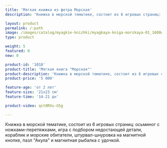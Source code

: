 ```yaml
---
title: 'Мягкая книжка из фетра Морская'
description: 'Книжка в морской тематике, состоит из 6 игровых страниц: осьминог с перетяжками, игра с подбором деталей, кораблик и морские обитатели, штурвал-шнуровка, пазл "Акула" и магнитная рыбалка с удочкой.'

layout: product
permalink: /:path
image: /images/catalog/myagkie-knizhki/myagkaya-kniga-morskaya-01_1600w.jpg
type: product

weight: 5
featured: 0
new: 0

product-id: '1018'
product-title: 'Мягкая книга "Морская"'
product-description: 'Книжка в морской тематике, состоит из 6 игровых страниц: осьминог с ножками-перетяжками, игра с подбором недостающей детали, кораблик и морские обитатели, штурвал-шнуровка на магнитной кнопке, пазл "Акула" и магнитная рыбалка с удочкой.'
product-price: '5 800'

feature-age: 'от 2 лет'
feature-size: '21х23 см'
feature-time: '14-21 дн'

product-video: qst0RXu-G5g

---
```

Книжка в морской тематике, состоит из 6 игровых страниц: осьминог с ножками-перетяжками, игра с подбором недостающей детали, кораблик и морские обитатели, штурвал-шнуровка на магнитной кнопке, пазл "Акула" и магнитная рыбалка с удочкой. 